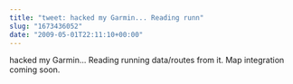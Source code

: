 ```yaml
---
title: "tweet: hacked my Garmin... Reading runn"
slug: "1673436052"
date: "2009-05-01T22:11:10+00:00"
---
```

hacked my Garmin... Reading running data/routes from it.  Map integration coming soon.